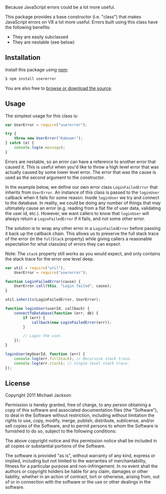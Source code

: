 Because JavaScript errors could be a lot more useful.

This package provides a base constructor (i.e. "class") that makes JavaScript
errors on V8 a lot more useful. Errors built using this class have the following
benefits:

  - They are easily subclassed
  - They are nestable (see below)

## Installation

Install this package using [npm](http://npmjs.org):

``` bash
$ npm install usererror
```

You are also free to [browse or download the source](https://github.com/mjijackson/error).

## Usage

The simplest usage for this class is:

``` javascript
var UserError = require("usererror");

try {
    throw new UserError("Kaboom!");
} catch (e) {
    console.log(e.message);
}
```

Errors are nestable, so an error can have a reference to another error that
caused it. This is useful when you'd like to throw a high level error that was
actually caused by some lower level error. The error that was the cause is used
as the second argument to the constructor.

In the example below, we define our own error class `LoginFailedError` that
inherits from `UserError`. An instance of this class is passed to the
`loginUser` callback when it fails for some reason. Inside `loginUser` we try
and connect to the database. In reality, we could be doing any number of things
that may ultimately cause an error (e.g. reading from a flat file of user data,
validating the user id, etc.). However, we want callers to know that `loginUser`
will always return a `LoginFailedError` if it fails, and not some other error.

The solution is to wrap any other error in a `LoginFailedError` before passing
it back up the callback chain. This allows us to preserve the full stack trace
of the error (in the `fullStack` property) while giving callers a reasonable
expectation for what class(es) of errors they can expect.

Note: The `stack` property still works as you would expect, and only contains
the stack trace for the error one level deep.

``` javascript
var util = require("util"),
    UserError = require("usererror");

function LoginFailedError(cause) {
    UserError.call(this, "Login failed", cause);
}

util.inherits(LoginFailedError, UserError);

function loginUser(userId, callback) {
    connectToDatabase(function (err, db) {
        if (err) {
            callback(new LoginFailedError(err));
        }

        // Login the user.
    });
}

loginUser(myUserId, function (err) {
    console.log(err.fullStack); // Recursive stack trace.
    console.log(err.stack); // Single-level stack trace.
});
```

## License

Copyright 2011 Michael Jackson

Permission is hereby granted, free of charge, to any person obtaining a copy
of this software and associated documentation files (the "Software"), to deal
in the Software without restriction, including without limitation the rights
to use, copy, modify, merge, publish, distribute, sublicense, and/or sell
copies of the Software, and to permit persons to whom the Software is
furnished to do so, subject to the following conditions:

The above copyright notice and this permission notice shall be included in
all copies or substantial portions of the Software.

The software is provided "as is", without warranty of any kind, express or
implied, including but not limited to the warranties of merchantability,
fitness for a particular purpose and non-infringement. In no event shall the
authors or copyright holders be liable for any claim, damages or other
liability, whether in an action of contract, tort or otherwise, arising from,
out of or in connection with the software or the use or other dealings in
the software.
